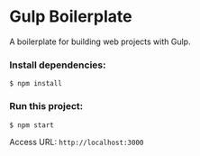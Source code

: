 # Gulp Boilerplate

A boilerplate for building web projects with Gulp.

### Install dependencies:
```
$ npm install
```

### Run this project:
```
$ npm start
```

Access URL: `http://localhost:3000`
